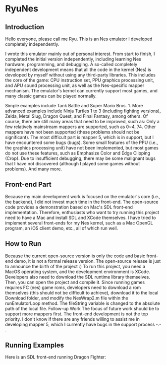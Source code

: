# RyuNes

## Introduction

Hello everyone, please call me Ryu. This is an Nes emulator I developed completely independently.

I wrote this emulator mainly out of personal interest. From start to finish, I completed the initial version independently, including learning Nes hardware, programming, and debugging.
A so-called completely independent development means that all the code in the kernel (Nes) is developed by myself without using any third-party libraries. This includes the core of the game: CPU instruction set, PPU graphics processing unit, and APU sound processing unit, as well as the Nes-specific mapper mechanism.
The emulator's kernel can currently support most games, and many classic games can be played normally.

Simple examples include Tank Battle and Super Mario Bros. 1. More advanced examples include Ninja Turtles 1 to 3 (including fighting versions), Zelda, Metal Slug, Dragon Quest, and Final Fantasy, among others.
Of course, there are still many areas that need to be improved, such as:
Only a few relatively mainstream mappers are supported, such as 0~4, 74. Other mappers have not been supported (these problems should not be significant). The most difficult part is mapper 5, which is in support, but I have encountered some bugs (bugs).
Some small features of the PPU (i.e., the graphics processing unit) have not been implemented, but most games do not use these features, such as Emphasize Color and Edge Clipping (Crop).
Due to insufficient debugging, there may be some malignant bugs that I have not discovered (although I played some games without problems).
And many more.

## Front-end Part

Because my main development work is focused on the emulator's core (i.e., the backend), I did not invest much time in the front-end. The open-source code provides a demonstration based on Mac's SDL front-end implementation.
Therefore, enthusiasts who want to try running this project need to have a Mac and install SDL and XCode themselves.
I have tried to implement several front-ends for my Nes kernel, such as a Mac OpenGL program, an iOS client demo, etc., all of which run well.

## How to Run

Because the current open-source version is only the code and basic front-end demo, it is not a formal release version. The open-source release is just to announce the birth of the project :)
To run this project, you need a MacOS operating system, and the development environment is XCode. Developers also need to download the SDL runtime library themselves. Then, you can open the project and compile it.
Since running games requires FC (nes) game roms, developers need to download a rom themselves (this should not be difficult to achieve), download it to the local Download folder, and modify the NesWrap2.m file within the runEmulatorLoop method. The fileString variable is changed to the absolute path of the local file.
Follow-up Work
The focus of future work should be to support more mappers first. The front-end development is not the top priority.
I don't know if there are any friends willing to assist me in developing mapper 5, which I currently have bugs in the support process -.- .

## Running Examples

Here is an SDL front-end running Dragon Fighter:
